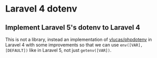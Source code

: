 # Laravel 4 dotenv

## Implement Laravel 5's dotenv to Laravel 4

This is not a library, instead an implementation of [vlucas/phpdotenv](https://github.com/vlucas/phpdotenv) in Laravel 4 with some improvements so that we can use `env([VAR], [DEFAULT])` like in Laravel 5, not just `getenv([VAR])`.
